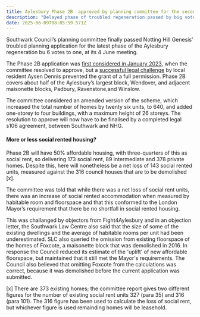 ```yaml
---
title: Aylesbury Phase 2B  approved by planning committee for the second time
description: "Delayed phase of troubled regeneration passed by big vote "
date: 2025-06-09T08:05:59.571Z
---
```

Southwark Council’s planning committee finally passed Notting Hill Genesis’ troubled planning application for the latest phase of the Aylesbury regeneration bu 6 votes to one, at its 4 June meeting.

The Phase 2B application was [first considered in January 2023](https://moderngov.southwark.gov.uk/ieListDocuments.aspx?CId=119&MId=7308&Ver=4), when the committee resolved to approve, but a [successful legal challenge](https://www.35percent.org/posts/ayllesbury-planning-decision-quashed/) by local resident Aysen Dennis prevented the grant of a full permission.  Phase 2B  covers about half of the Aylesbury’s largest block, Wendover, and adjacent maisonette blocks, Padbury, Ravenstone,and Winslow.

The committee considered an amended version of the scheme, which increased the total number of homes by twenty six units, to 640, and added one-storey to four buildings, with a maximum height of 26 storeys.  The resolution to approve will now have to be finalised by a completed legal s106 agreement, between Southwark and NHG.

#### More or less social rented housing?

Phase 2B will have 50% affordable housing, with three-quarters of this as social rent, so delivering 173 social rent, 89 intermediate and 378 private homes.  Despite this, here will nonetheless be a net loss of 143 social rented units, measured against the 316 council houses that are to be demolished \[x].   

The committee was told that while there was a net loss of social rent units, there was an increase of social rented accommodation when measured by habitable room and floorspace and that this conformed to the London Mayor’s requirement that there be no shortfall in social rented housing.

This was challanged by objectors from Fight4Aylesbury and in an objection letter, the Southwark Law Centre also said that the size of some of the existing dwellings and the average of habitable rooms per unit had been underestimated.  SLC also queried the omission from existing floorspace of the homes of Foxcote, a maisonette block that was demolished in 2016.  In response the Council reduced its estimate of the 'uplift' of new affordable floorspace, but maintained that it still met the Mayor's requirements.  The Council also believed that omitting Foxcote from the calculations was correct, because it was demolished before the current application was submitted.

\[x] There are 373 existing homes; the committee report gives two different figures for the number of existing social rent units 327 (para 35) and 316 (para 101).  The 316 figure has been used to calculate the loss of social rent, but whichever figure is used remainding homes will be leasehold.